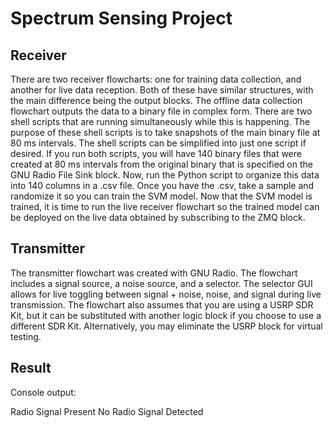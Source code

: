 # Spectrum Sensing Project





## Receiver

There are two receiver flowcharts: one for training data collection, and another for live data reception. Both of these have similar structures, with the main difference being the output blocks. The offline data collection flowchart outputs the data to a binary file in complex form. There are two shell scripts that are running simultaneously while this is happening. The purpose of these shell scripts is to take snapshots of the main binary file at 80 ms intervals. The shell scripts can be simplified into just one script if desired. If you run both scripts, you will have 140 binary files that were created at 80 ms intervals from the original binary that is specified on the GNU Radio File Sink block. Now, run the Python script to organize this data into 140 columns in a .csv file. Once you have the .csv, take a sample and randomize it so you can train the SVM model. Now that the SVM model is trained, it is time to run the live receiver flowchart so the trained model can be deployed on the live data obtained by subscribing to the ZMQ block. 


## Transmitter
The transmitter flowchart was created with GNU Radio. The flowchart includes a signal source, a noise source, and a selector. The selector GUI allows for live toggling between signal + noise, noise, and signal during live transmission. The flowchart also assumes that you are using a USRP SDR Kit, but it can be substituted with another logic block if you choose to use a different SDR Kit. Alternatively, you may eliminate the USRP block for virtual testing.


## Result


Console output:

Radio Signal Present
No Radio Signal Detected
